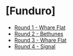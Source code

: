 # [Funduro]
* [Round 1 - Whare Flat](./round-1)
* [Round 2 - Bethunes](./round-2)
* [Round 3 - Whare Flat](./round-3)
* [Round 4 - Signal](./round-4)
